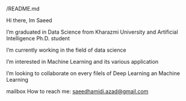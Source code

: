 /README.md

Hi there, Im Saeed 

 I’m graduated in Data Science from Kharazmi University and Artificial Intelligence Ph.D. student

 I’m currently working in the field of data science

 I’m interested in Machine Learning and its various application

I’m looking to collaborate on every filels of Deep Learning an Machine Learning 

mailbox How to reach me: saeedhamidi.azad@gmail.com
